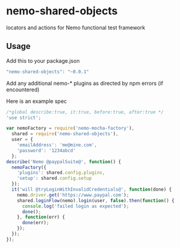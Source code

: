 # nemo-shared-objects

locators and actions for Nemo functional test framework

## Usage

Add this to your package.json

```javascript
"nemo-shared-objects": "~0.0.1"
```

Add any additional nemo-* plugins as directed by npm errors (if encountered)

Here is an example spec

```javascript
/*global describe:true, it:true, before:true, after:true */
'use strict';

var nemoFactory = require('nemo-mocha-factory'),
  shared = require('nemo-shared-objects'),
  user = {
    'emailAddress': 'me@mine.com',
    'password': '1234abcd'
  };
describe('Nemo @paypalSuite@', function() {
  nemoFactory({
    'plugins': shared.config.plugins,
    'setup': shared.config.setup
  });
  it('will @tryLoginWithInvalidCredentials@', function(done) {
    nemo.driver.get('https://www.paypal.com');
    shared.loginFlow(nemo).login(user, false).then(function() {
      console.log('failed login as expected');
      done();
    }, function(err) {
      done(err);
    });
  });
});

```
